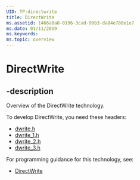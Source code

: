 ```yaml
---
UID: TP:directwrite
title: DirectWrite
ms.assetid: 1466a8a8-0196-3cad-99b3-da84e788e1e7
ms.date: 01/11/2019
ms.keywords: 
ms.topic: overview
---
```


# DirectWrite

## -description

Overview of the DirectWrite technology.

To develop DirectWrite, you need these headers:

 * [dwrite.h](../dwrite/index.md)
 * [dwrite_1.h](../dwrite_1/index.md)
 * [dwrite_2.h](../dwrite_2/index.md)
 * [dwrite_3.h](../dwrite_3/index.md)

For programming guidance for this technology, see:
* [DirectWrite](/windows/desktop/directwrite)

